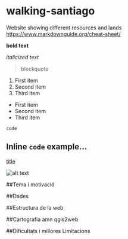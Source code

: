 # walking-santiago
Website showing different resources and lands
https://www.markdownguide.org/cheat-sheet/

**bold text**

*italicized text*
> blockquote

1. First item
2. Second item
3. Third item

- First item
- Second item
- Third item

`code`

Inline `code` example...
---
[title](https://www.example.com)

![alt text](image.jpg)

##Tema i motivació

##Dades

##Estructura de la web

##Cartografia amn qgis2web

##Dificultats i millores
Limitacions
